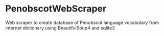 # PenobscotWebScraper
Web scraper to create database of Penobscot language vocabulary from internet dictionary using BeautifulSoup4 and sqlite3
